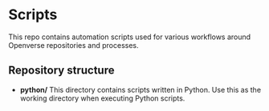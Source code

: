 # Scripts

This repo contains automation scripts used for various workflows around 
Openverse repositories and processes.

## Repository structure

- **python/**
  This directory contains scripts written in Python. Use this as the
  working directory when executing Python scripts.
